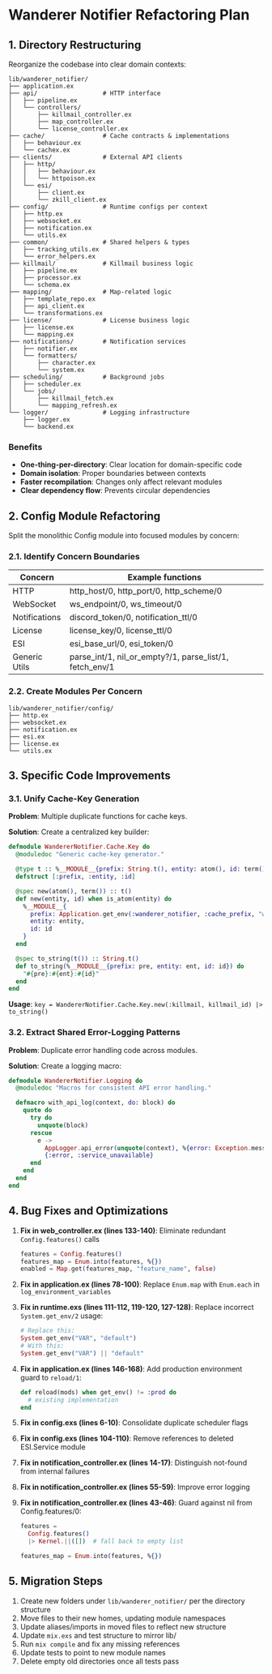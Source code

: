 # Wanderer Notifier Refactoring Plan

## 1. Directory Restructuring

Reorganize the codebase into clear domain contexts:

```
lib/wanderer_notifier/
├── application.ex
├── api/                  # HTTP interface
│   ├── pipeline.ex
│   └── controllers/
│       ├── killmail_controller.ex
│       ├── map_controller.ex
│       └── license_controller.ex
├── cache/                # Cache contracts & implementations
│   ├── behaviour.ex
│   └── cachex.ex
├── clients/              # External API clients
│   ├── http/
│   │   ├── behaviour.ex
│   │   └── httpoison.ex
│   └── esi/
│       ├── client.ex
│       └── zkill_client.ex
├── config/               # Runtime configs per context
│   ├── http.ex
│   ├── websocket.ex
│   ├── notification.ex
│   └── utils.ex
├── common/               # Shared helpers & types
│   ├── tracking_utils.ex
│   └── error_helpers.ex
├── killmail/             # Killmail business logic
│   ├── pipeline.ex
│   ├── processor.ex
│   └── schema.ex
├── mapping/              # Map-related logic
│   ├── template_repo.ex
│   ├── api_client.ex
│   └── transformations.ex
├── license/              # License business logic
│   ├── license.ex
│   └── mapping.ex
├── notifications/        # Notification services
│   ├── notifier.ex
│   └── formatters/
│       ├── character.ex
│       └── system.ex
├── scheduling/           # Background jobs
│   ├── scheduler.ex
│   └── jobs/
│       ├── killmail_fetch.ex
│       └── mapping_refresh.ex
└── logger/               # Logging infrastructure
    ├── logger.ex
    └── backend.ex
```

### Benefits

- **One-thing-per-directory**: Clear location for domain-specific code
- **Domain isolation**: Proper boundaries between contexts
- **Faster recompilation**: Changes only affect relevant modules
- **Clear dependency flow**: Prevents circular dependencies

## 2. Config Module Refactoring

Split the monolithic Config module into focused modules by concern:

### 2.1. Identify Concern Boundaries

| Concern       | Example functions                                       |
| ------------- | ------------------------------------------------------- |
| HTTP          | http_host/0, http_port/0, http_scheme/0                 |
| WebSocket     | ws_endpoint/0, ws_timeout/0                             |
| Notifications | discord_token/0, notification_ttl/0                     |
| License       | license_key/0, license_ttl/0                            |
| ESI           | esi_base_url/0, esi_token/0                             |
| Generic Utils | parse_int/1, nil_or_empty?/1, parse_list/1, fetch_env/1 |

### 2.2. Create Modules Per Concern

```
lib/wanderer_notifier/config/
├── http.ex
├── websocket.ex
├── notification.ex
├── esi.ex
├── license.ex
└── utils.ex
```

## 3. Specific Code Improvements

### 3.1. Unify Cache-Key Generation

**Problem**: Multiple duplicate functions for cache keys.

**Solution**: Create a centralized key builder:

```elixir
defmodule WandererNotifier.Cache.Key do
  @moduledoc "Generic cache-key generator."

  @type t :: %__MODULE__{prefix: String.t(), entity: atom(), id: term()}
  defstruct [:prefix, :entity, :id]

  @spec new(atom(), term()) :: t()
  def new(entity, id) when is_atom(entity) do
    %__MODULE__{
      prefix: Application.get_env(:wanderer_notifier, :cache_prefix, "wn"),
      entity: entity,
      id: id
    }
  end

  @spec to_string(t()) :: String.t()
  def to_string(%__MODULE__{prefix: pre, entity: ent, id: id}) do
    "#{pre}:#{ent}:#{id}"
  end
end
```

**Usage**: `key = WandererNotifier.Cache.Key.new(:killmail, killmail_id) |> to_string()`

### 3.2. Extract Shared Error-Logging Patterns

**Problem**: Duplicate error handling code across modules.

**Solution**: Create a logging macro:

```elixir
defmodule WandererNotifier.Logging do
  @moduledoc "Macros for consistent API error handling."

  defmacro with_api_log(context, do: block) do
    quote do
      try do
        unquote(block)
      rescue
        e ->
          AppLogger.api_error(unquote(context), %{error: Exception.message(e)})
          {:error, :service_unavailable}
      end
    end
  end
end
```

## 4. Bug Fixes and Optimizations

1. **Fix in web_controller.ex (lines 133-140)**: Eliminate redundant `Config.features()` calls

   ```elixir
   features = Config.features()
   features_map = Enum.into(features, %{})
   enabled = Map.get(features_map, "feature_name", false)
   ```

2. **Fix in application.ex (lines 78-100)**: Replace `Enum.map` with `Enum.each` in `log_environment_variables`

3. **Fix in runtime.exs (lines 111-112, 119-120, 127-128)**: Replace incorrect `System.get_env/2` usage:

   ```elixir
   # Replace this:
   System.get_env("VAR", "default")
   # With this:
   System.get_env("VAR") || "default"
   ```

4. **Fix in application.ex (lines 146-168)**: Add production environment guard to `reload/1`:

   ```elixir
   def reload(mods) when get_env() != :prod do
     # existing implementation
   end
   ```

5. **Fix in config.exs (lines 6-10)**: Consolidate duplicate scheduler flags

6. **Fix in config.exs (lines 104-110)**: Remove references to deleted ESI.Service module

7. **Fix in notification_controller.ex (lines 14-17)**: Distinguish not-found from internal failures

8. **Fix in notification_controller.ex (lines 55-59)**: Improve error logging

9. **Fix in notification_controller.ex (lines 43-46)**: Guard against nil from Config.features/0:

   ```elixir
   features =
     Config.features()
     |> Kernel.||([])  # fall back to empty list

   features_map = Enum.into(features, %{})
   ```

## 5. Migration Steps

1. Create new folders under `lib/wanderer_notifier/` per the directory structure
2. Move files to their new homes, updating module namespaces
3. Update aliases/imports in moved files to reflect new structure
4. Update `mix.exs` and test structure to mirror lib/
5. Run `mix compile` and fix any missing references
6. Update tests to point to new module names
7. Delete empty old directories once all tests pass

